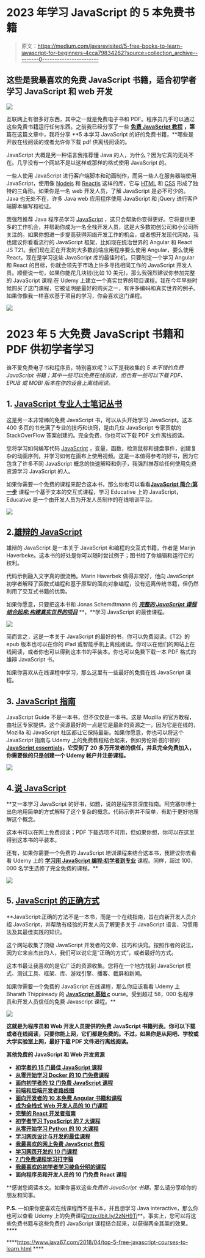# 2023 年学习 JavaScript 的 5 本免费书籍

> 原文：<https://medium.com/javarevisited/5-free-books-to-learn-javascript-for-beginners-4cca79834262?source=collection_archive---------0----------------------->

## 这些是我最喜欢的免费 JavaScript 书籍，适合初学者学习 JavaScript 和 web 开发

[![](img/fd6e8d256193ede657a2f5acb04aaffd.png)](http://bit.ly/2ytow1z)

互联网上有很多好东西，其中之一就是免费电子书和 PDF。程序员几乎可以通过这些免费书籍运行任何东西。之前我已经分享了一些 [**免费 JavaScript 教程**](https://javarevisited.blogspot.com/2018/06/top-10-courses-to-learn-javascript-in.html) **，第**篇在这篇文章中，我将分享 **5 本学习 JavaScript 的好的免费书籍，**哪些是开放在线阅读的或者允许你下载 pdf 供离线阅读的。

JavaScript 大概是另一种语言我推荐懂 Java 的人，为什么？因为它真的无处不在。几乎没有一个网站不是以这样或那样的格式使用 JavaScript 的。

一些人使用 JavaScript 进行客户端脚本和动画制作，而另一些人在服务器端使用 JavaScript，使用像 [Nodejs](https://www.java67.com/2019/07/top-5-free-nodejs-courses-for-web-development.html) 和 [Reactjs](https://javarevisited.blogspot.com/2018/08/top-5-react-js-and-redux-courses-to-learn-online.html) 这样的库，它与 [HTML](http://www.java67.com/2018/02/5-free-html-and-css-courses-to-learn-web-development.html) 和 [CSS](http://www.java67.com/2018/03/top-5-free-courses-to-learn-web-development.html) 形成了独特的三角形。如果你是一名 web 开发人员，了解 JavaScript 是必不可少的。Java 也无处不在，许多 Java web 应用程序使用 JavaScript 和 jQuery 进行客户端脚本编写和验证。

我强烈推荐 Java 程序员学习 [JavaScript](http://www.java67.com/2018/04/top-5-free-javascript-courses-to-learn.html) ，这只会帮助你变得更好。它将提供更多的工作机会，并帮助你成为一名全栈开发人员，这是大多数初创公司和小公司所关注的。如果你想进一步提高获得网络开发工作的机会，或者想开发现代网站，我也建议你看看流行的 JavaScript 框架，比如现在统治世界的 Angular 和 React JS T21。我们现在正在开发的大多数前端应用程序要么使用 Angular，要么使用 React。现在是学习这些 JavaScript 库的最佳时机。只要制定一个学习 Angular 和 React 的目标，你就会领先于市场上许多寻找相同工作的 JavaScript 开发人员。顺便说一句，如果你能花几块钱(比如 10 美元)，那么我强烈建议你参加完整的 JavaScript 课程:在 Udemy 上建立一个真实世界的项目课程。我在今年早些时候购买了这门课程，它被证明是最好的购买之一，有许多编码和真实世界的例子。如果你像我一样喜欢基于项目的学习，你会喜欢这门课程。

[![](img/d5f6213e2d97a135f32cca14c44d66d1.png)](http://bit.ly/2ytow1z)

# 2023 年 5 大免费 JavaScript 书籍和 PDF 供初学者学习

谁不爱免费电子书和程序员，特别喜欢呢？以下是我收集的 *5 本不错的免费 JavaScript 书籍；其中一些可以免费在线阅读，但也有一些可以下载 PDF、EPUB 或 MOBI 版本在你的设备上离线阅读。*

## 1. [JavaScript 专业人士笔记丛书](https://goalkicker.com/JavaScriptBook/)

这是另一本非常棒的免费 JavaScript 书，可以从头开始学习 JavaScript。这本 400 多页的书充满了专业的技巧和诀窍，是由几位 JavaScript 专家贡献的 StackOverFlow 答案创建的。完全免费，你也可以下载 PDF 文件离线阅读。

您将学习如何编写代码 [JavaScript](https://www.java67.com/2020/08/top-10-pluralsight-courses-to-learn-JavaScript.html) ，变量，函数，检测鼠标和键盘事件，创建复杂的动画序列，并学习如何在画布上使用视频。这是一本值得参考的好书，因为它包含了许多不同 JavaScript 概念的快速解释和例子，我强烈推荐给任何使用免费资源学习 JavaScript 的人。

如果你需要一个免费的课程来配合这本书，那么你也可以看看[**JavaScript 简介:第一步**](https://www.educative.io/courses/introduction-to-javascript-first-steps?affiliate_id=5073518643380224) 课程一个基于文本的交互式课程，学习 Educative 上的 JavaScript，Educative 是一个由开发人员为开发人员制作的在线培训平台。

![](img/bd5181857a48637e59d3f6bd8d9abcb9.png)

## 2.[雄辩的 JavaScript](http://eloquentjavascript.net/)

雄辩的 JavaScript 是一本关于 JavaScript 和编程的交互式书籍，作者是 Marijn Haverbeke。这本书的好处是你可以随时尝试例子；图书给了你编辑和运行它的权利。

代码示例融入文字真的很流畅。Marin Haverbek 做得非常好，他向 JavaScript 初学者解释了函数式编程和基于原型的面向对象编程，没有远离传统书籍，但仍然利用了交互式书籍的优势。

如果你愿意，只要把这本书和 Jonas Schemdtmann 的 [***完整的 JavaScript 课程结合起来:构建真实世界的项目***](http://bit.ly/2ytow1z) **，**学习 JavaScript 的最佳课程。

![](img/65f729feab4cb680b40d3978ce147b02.png)

简而言之，这是一本关于 JavaScript 的最好的书，你可以免费阅读。《T2》的 epub 版本也可以在你的 iPad 或智能手机上离线阅读。你可以在他们的网站上在线阅读，或者你也可以得到这本书的平装本。你也可以免费下载一本 PDF 格式的雄辩 JavaScript 书。

如果你喜欢从在线课程中学习，那么这里有一些最好的免费在线 JavaScript 课程。

## 3. [JavaScript 指南](https://developer.mozilla.org/en-US/docs/Web/JavaScript/Guide)

JavaScript Guide 不是一本书，但不仅仅是一本书。这是 Mozilla 的官方教程，由社区专家提供。这个资源最好的一点是它是最新的资源之一，因为它是在线的，Mozilla 和 JavaScript 社区都让它保持最新。如果你愿意，你也可以将这个 JavaScript 指南与 Udemy 上的免费教程结合起来，例如劳伦斯·图尔顿的[**JavaScript essentials**](https://click.linksynergy.com/deeplink?id=JVFxdTr9V80&mid=39197&murl=https%3A%2F%2Fwww.udemy.com%2Fcourse%2Fjavascript-essentials%2F)**，它受到了 20 多万开发者的信任，并且完全免费加入，你需要做的只是创建一个 Udemy 帐户并注册课程。**

**![](img/41914fdcc66d4d3040a7176bda61cd61.png)**

## **4.[说 JavaScript](http://speakingjs.com/es5/)**

**又一本学习 JavaScript 的好书，如题，说的是程序员深度指南。阿克塞尔博士出色地用简单的方式解释了这个复杂的概念。代码示例并不简单，有助于更好地理解这个概念。

这本书可以在网上免费阅读；PDF 下载选项不可用，但如果你想，你可以在这里得到这本书的平装本。

还有，如果你需要一个免费的 JavaScript 培训课程来结合这本书，我建议你去看看 Udemy 上的 [**学习用 JavaScript 编程:初学者到专业**](https://click.linksynergy.com/deeplink?id=JVFxdTr9V80&mid=39197&murl=https%3A%2F%2Fwww.udemy.com%2Fcourse%2Fprogramming-in-javascript%2F) 课程。同样，超过 100，000 名学生选修了完全免费的课程。**

**[![](img/89ecfe11840e1d4917efe89fdaecf7e4.png)](https://www.java67.com/2018/07/top-5-free-javascript-books-download-pdf-read-online.html)**

## **5. [JavaScript 的正确方式](http://www.jstherightway.org/)**

**JavaScript:正确的方法不是一本书，而是一个在线指南，旨在向新开发人员介绍 JavaScript，并帮助有经验的开发人员了解更多关于 JavaScript 语言、习惯用法及其最佳实践的知识。

这个网站收集了顶级 JavaScript 开发者的文章、技巧和诀窍。按照作者的说法，因为它来自杰出的人，我们可以说它是“正确的方式”，或者最好的方式。

这本书最让我喜欢的是它广泛的资源收集。您将在一个地方找到 JavaScript 模式、测试工具、框架、库、游戏引擎、播客、截屏和新闻。

如果你需要一个免费的 JavaScript 在线课程，那么你应该看看 Udemy 上 Bharath Thippiready 的 [**JavaScript 基础 c**](https://click.linksynergy.com/deeplink?id=JVFxdTr9V80&mid=39197&murl=https%3A%2F%2Fwww.udemy.com%2Fcourse%2Fjavascriptfundamentals%2F) ourse。受到超过 58，000 名程序员和开发人员信任的免费 Javascript 课程。**

**![](img/87d4e6a841deb3a811a2a2af59d2b776.png)**

**这就是为程序员和 Web 开发人员提供的免费 JavaScript 书籍列表。你可以下载或者在线阅读，只要你能上网，它们都是免费的。不过，如果你是从网吧、学校或大学实验室上网，最好下载 PDF 文件进行离线阅读。**

****其他免费的 JavaScript 和 Web 开发资源****

*   **[初学者的 15 门最佳 JavaScript 课程](/javarevisited/10-best-online-courses-to-learn-javascript-in-2020-af5ed0801645)**
*   **[从零开始学习 Docker 的 10 门免费课程](https://javarevisited.blogspot.com/2018/02/10-free-docker-container-courses-for-Java-Developers.html)**
*   **[面向初学者的 12 门免费 JavaScript 课程](/javarevisited/12-free-courses-to-learn-javascript-and-es6-for-beginners-and-experienced-developers-aa35874c9a32?source=collection_home---4------0-----------------------)**
*   **[前端和后端开发者路线图](https://javarevisited.blogspot.com/2019/02/the-2019-web-developer-roadmap.html)**
*   **[面向开发者的 10 本免费 Angular 书籍和课程](/javarevisited/10-free-angular-and-react-js-courses-from-udemy-and-coursera-best-of-lot-e67f7d811e6b)**
*   **[成为全栈式 Web 开发人员的 10 门课程](/javarevisited/top-10-online-courses-to-become-a-fullstack-web-developer-in-2020-d608a6b63232)**
*   **[完整的 React 开发者指南](https://javarevisited.blogspot.com/2018/10/the-2018-react-developer-roadmap.html)**
*   **[初学者学习 TypeScript 的 7 大课程](/@javinpaul/7-best-courses-to-learn-typescript-in-depth-58439e1ce729)**
*   **[从零开始学习 Python 的 10 大课程](/better-programming/top-5-courses-to-learn-python-in-2018-best-of-lot-26644a99e7ec)**
*   **[学习网页设计与开发的最佳课程](/better-programming/my-5-favorite-courses-to-learn-web-development-in-2019-a5e74167f8b2)**
*   **[我最喜欢的网上免费 JavaScript 教程](/javarevisited/my-favorite-free-tutorials-and-courses-to-learn-javascript-8f4d0a71faf2)**
*   **[学习网页开发的 10 门课程](https://dev.to/javinpaul/top-6-courses-to-learn-web-development-best-of-lot-2fae)**
*   **[7 门免费课程学习打字稿](/javarevisited/top-10-free-typescript-courses-to-learn-online-best-of-lot-44bce9da41d1)**
*   **[我最喜欢的初学者学习棱角分明的课程](/javarevisited/10-courses-to-learn-angular-for-web-development-6da1bd2856dc)**
*   **面向程序员和开发人员的 10 门免费 React 课程**

**感谢您阅读本文。如果你喜欢这些*免费的 JavaScript 书籍*，那么请分享给你的朋友和同事。

**P.S.** —如果你更喜欢在线课程而不是书本，并且想学习 Java interactive，那么你也可以查看 Udemy 上的免费课程<http://bit.ly/2zNH9Tj>**。事实上，您可以将这些免费书籍与这些免费的 JavaScript 课程结合起来，以获得两全其美的效果。****

****<https://www.java67.com/2018/04/top-5-free-javascript-courses-to-learn.html> ****
